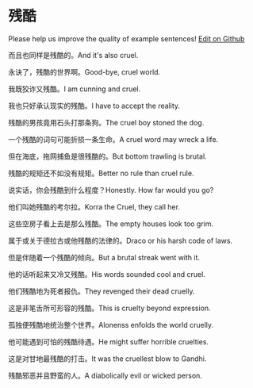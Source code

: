 # 残酷

Please help us improve the quality of example sentences! [Edit on Github](https://github.com/jiyushe/jiyu-example-sentence-source/blob/main/chinese/canku.md)

<p><span class="chinese">而且也同样是残酷的。</span><span class="english">And it's also cruel.</span></p>

<p><span class="chinese">永诀了，残酷的世界啊。</span><span class="english">Good-bye, cruel world.</span></p>

<p><span class="chinese">我既狡诈又残酷。</span><span class="english">I am cunning and cruel.</span></p>

<p><span class="chinese">我也只好承认现实的残酷。</span><span class="english">I have to accept the reality.</span></p>

<p><span class="chinese">残酷的男孩竟用石头打那条狗。</span><span class="english">The cruel boy stoned the dog.</span></p>

<p><span class="chinese">一个残酷的词句可能折损一条生命。</span><span class="english">A cruel word may wreck a life.</span></p>

<p><span class="chinese">但在海底，拖网捕鱼是很残酷的。</span><span class="english">But bottom trawling is brutal.</span></p>

<p><span class="chinese">残酷的规矩还不如没有规矩。</span><span class="english">Better no rule than cruel rule.</span></p>

<p><span class="chinese">说实话，你会残酷到什么程度？</span><span class="english">Honestly. How far would you go?</span></p>

<p><span class="chinese">他们叫她残酷的考尔拉。</span><span class="english">Korra the Cruel, they call her.</span></p>

<p><span class="chinese">这些空房子看上去是那么残酷。</span><span class="english">The empty houses look too grim.</span></p>

<p><span class="chinese">属于或关于德拉古或他残酷的法律的。</span><span class="english">Draco or his harsh code of laws.</span></p>

<p><span class="chinese">但是伴随着一个残酷的倾向。</span><span class="english">But a brutal streak went with it.</span></p>

<p><span class="chinese">他的话听起来又冷又残酷。</span><span class="english">His words sounded cool and cruel.</span></p>

<p><span class="chinese">他们残酷地为死者报仇。</span><span class="english">They revenged their dead cruelly.</span></p>

<p><span class="chinese">这是非笔舌所可形容的残酷。</span><span class="english">This is cruelty beyond expression.</span></p>

<p><span class="chinese">孤独便残酷地统治整个世界。</span><span class="english">Alonenss enfolds the world cruelly.</span></p>

<p><span class="chinese">他可能遇到可怕的残酷待遇。</span><span class="english">He might suffer horrible cruelties.</span></p>

<p><span class="chinese">这是对甘地最残酷的打击。</span><span class="english">It was the cruellest blow to Gandhi.</span></p>

<p><span class="chinese">残酷邪恶并且野蛮的人。</span><span class="english">A diabolically evil or wicked person.</span></p>

